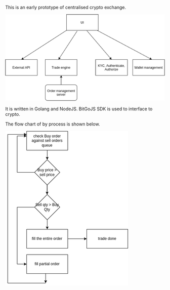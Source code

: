 This is an early prototype of centralised crypto exchange.

![architecture diagram](https://github.com/victoryeo/cryptoexchange/blob/master/exchange_architecture.png?raw=true)

It is written in Golang and NodeJS. BitGoJS SDK is used to interface to crypto.

The flow chart of by process is shown below.

![buy diagram](https://github.com/victoryeo/cryptoexchange/blob/master/exchange_buy_diagram.png?raw=true)
